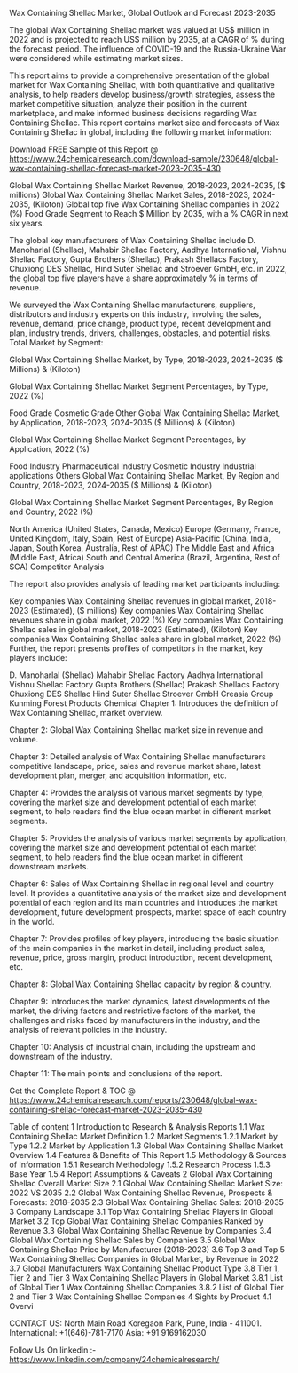 Wax Containing Shellac Market, Global Outlook and Forecast 2023-2035

The global Wax Containing Shellac market was valued at US$ million in 2022 and is projected to reach US$ million by 2035, at a CAGR of % during the forecast period. The influence of COVID-19 and the Russia-Ukraine War were considered while estimating market sizes.

This report aims to provide a comprehensive presentation of the global market for Wax Containing Shellac, with both quantitative and qualitative analysis, to help readers develop business/growth strategies, assess the market competitive situation, analyze their position in the current marketplace, and make informed business decisions regarding Wax Containing Shellac. This report contains market size and forecasts of Wax Containing Shellac in global, including the following market information:

Download FREE Sample of this Report @ https://www.24chemicalresearch.com/download-sample/230648/global-wax-containing-shellac-forecast-market-2023-2035-430

Global Wax Containing Shellac Market Revenue, 2018-2023, 2024-2035, ($ millions)
Global Wax Containing Shellac Market Sales, 2018-2023, 2024-2035, (Kiloton)
Global top five Wax Containing Shellac companies in 2022 (%)
Food Grade Segment to Reach $ Million by 2035, with a % CAGR in next six years.

The global key manufacturers of Wax Containing Shellac include D. Manoharlal (Shellac), Mahabir Shellac Factory, Aadhya International, Vishnu Shellac Factory, Gupta Brothers (Shellac), Prakash Shellacs Factory, Chuxiong DES Shellac, Hind Suter Shellac and Stroever GmbH, etc. in 2022, the global top five players have a share approximately % in terms of revenue.

We surveyed the Wax Containing Shellac manufacturers, suppliers, distributors and industry experts on this industry, involving the sales, revenue, demand, price change, product type, recent development and plan, industry trends, drivers, challenges, obstacles, and potential risks. Total Market by Segment:

Global Wax Containing Shellac Market, by Type, 2018-2023, 2024-2035 ($ Millions) & (Kiloton)

Global Wax Containing Shellac Market Segment Percentages, by Type, 2022 (%)

Food Grade
Cosmetic Grade
Other
Global Wax Containing Shellac Market, by Application, 2018-2023, 2024-2035 ($ Millions) & (Kiloton)

Global Wax Containing Shellac Market Segment Percentages, by Application, 2022 (%)

Food Industry
Pharmaceutical Industry
Cosmetic Industry
Industrial applications
Others
Global Wax Containing Shellac Market, By Region and Country, 2018-2023, 2024-2035 ($ Millions) & (Kiloton)

Global Wax Containing Shellac Market Segment Percentages, By Region and Country, 2022 (%)

North America (United States, Canada, Mexico)
Europe (Germany, France, United Kingdom, Italy, Spain, Rest of Europe)
Asia-Pacific (China, India, Japan, South Korea, Australia, Rest of APAC)
The Middle East and Africa (Middle East, Africa)
South and Central America (Brazil, Argentina, Rest of SCA)
Competitor Analysis

The report also provides analysis of leading market participants including:

Key companies Wax Containing Shellac revenues in global market, 2018-2023 (Estimated), ($ millions)
Key companies Wax Containing Shellac revenues share in global market, 2022 (%)
Key companies Wax Containing Shellac sales in global market, 2018-2023 (Estimated), (Kiloton)
Key companies Wax Containing Shellac sales share in global market, 2022 (%)
Further, the report presents profiles of competitors in the market, key players include:

D. Manoharlal (Shellac)
Mahabir Shellac Factory
Aadhya International
Vishnu Shellac Factory
Gupta Brothers (Shellac)
Prakash Shellacs Factory
Chuxiong DES Shellac
Hind Suter Shellac
Stroever GmbH
Creasia Group
Kunming Forest Products Chemical
Chapter 1: Introduces the definition of Wax Containing Shellac, market overview.

Chapter 2: Global Wax Containing Shellac market size in revenue and volume.

Chapter 3: Detailed analysis of Wax Containing Shellac manufacturers competitive landscape, price, sales and revenue market share, latest development plan, merger, and acquisition information, etc.

Chapter 4: Provides the analysis of various market segments by type, covering the market size and development potential of each market segment, to help readers find the blue ocean market in different market segments.

Chapter 5: Provides the analysis of various market segments by application, covering the market size and development potential of each market segment, to help readers find the blue ocean market in different downstream markets.

Chapter 6: Sales of Wax Containing Shellac in regional level and country level. It provides a quantitative analysis of the market size and development potential of each region and its main countries and introduces the market development, future development prospects, market space of each country in the world.

Chapter 7: Provides profiles of key players, introducing the basic situation of the main companies in the market in detail, including product sales, revenue, price, gross margin, product introduction, recent development, etc.

Chapter 8: Global Wax Containing Shellac capacity by region & country.

Chapter 9: Introduces the market dynamics, latest developments of the market, the driving factors and restrictive factors of the market, the challenges and risks faced by manufacturers in the industry, and the analysis of relevant policies in the industry.

Chapter 10: Analysis of industrial chain, including the upstream and downstream of the industry.

Chapter 11: The main points and conclusions of the report.

Get the Complete Report & TOC @ https://www.24chemicalresearch.com/reports/230648/global-wax-containing-shellac-forecast-market-2023-2035-430

Table of content
1 Introduction to Research & Analysis Reports
1.1 Wax Containing Shellac Market Definition
1.2 Market Segments
1.2.1 Market by Type
1.2.2 Market by Application
1.3 Global Wax Containing Shellac Market Overview
1.4 Features & Benefits of This Report
1.5 Methodology & Sources of Information
1.5.1 Research Methodology
1.5.2 Research Process
1.5.3 Base Year
1.5.4 Report Assumptions & Caveats
2 Global Wax Containing Shellac Overall Market Size
2.1 Global Wax Containing Shellac Market Size: 2022 VS 2035
2.2 Global Wax Containing Shellac Revenue, Prospects & Forecasts: 2018-2035
2.3 Global Wax Containing Shellac Sales: 2018-2035
3 Company Landscape
3.1 Top Wax Containing Shellac Players in Global Market
3.2 Top Global Wax Containing Shellac Companies Ranked by Revenue
3.3 Global Wax Containing Shellac Revenue by Companies
3.4 Global Wax Containing Shellac Sales by Companies
3.5 Global Wax Containing Shellac Price by Manufacturer (2018-2023)
3.6 Top 3 and Top 5 Wax Containing Shellac Companies in Global Market, by Revenue in 2022
3.7 Global Manufacturers Wax Containing Shellac Product Type
3.8 Tier 1, Tier 2 and Tier 3 Wax Containing Shellac Players in Global Market
3.8.1 List of Global Tier 1 Wax Containing Shellac Companies
3.8.2 List of Global Tier 2 and Tier 3 Wax Containing Shellac Companies
4 Sights by Product
4.1 Overvi

CONTACT US:
North Main Road Koregaon Park, Pune, India - 411001.
International: +1(646)-781-7170
Asia: +91 9169162030

Follow Us On linkedin :- https://www.linkedin.com/company/24chemicalresearch/
